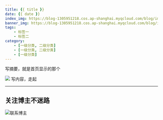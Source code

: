 ```yaml
---
title: {{ title }}
date: {{ date }}
index_img: https://blog-1305951218.cos.ap-shanghai.myqcloud.com/blog/image/articleBg/1(4).jpg
banner_img: https://blog-1305951218.cos.ap-shanghai.myqcloud.com/blog/image/articleBg/1(4).jpg
tags:
    - 标签一
    - 标签二
category:
    - [一级分类, 二级分类]
    - [一级分类, 二级分类]
    - [一级分类]
---
```


写摘要，就是首页显示的那个

<!-- more -->

![](https://blog-1305951218.cos.ap-shanghai.myqcloud.com/blog/image/icon/touBuYinDaoGuanZhu.gif)
写内容，走起

---

## 关注博主不迷路
![联系博主](https://blog-1305951218.cos.ap-shanghai.myqcloud.com/blog/image/icon/wechatFindMeNew.png)
